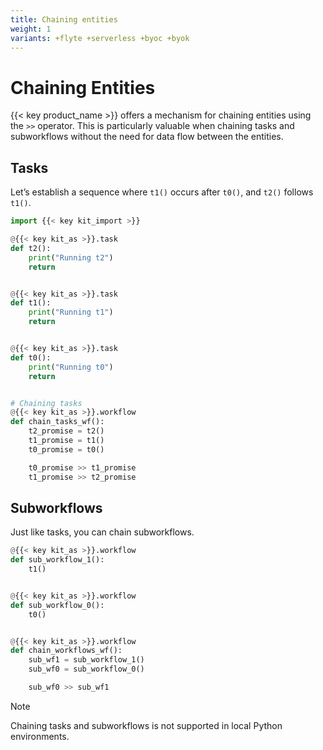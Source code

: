 ```yaml
---
title: Chaining entities
weight: 1
variants: +flyte +serverless +byoc +byok
---
```


# Chaining Entities

{{< key product_name >}} offers a mechanism for chaining entities using the `>>` operator. This is particularly valuable when chaining tasks and subworkflows without the need for data flow between the entities.

## Tasks

Let’s establish a sequence where `t1()` occurs after `t0()`, and `t2()` follows `t1()`.

```python
import {{< key kit_import >}}

@{{< key kit_as >}}.task
def t2():
    print("Running t2")
    return


@{{< key kit_as >}}.task
def t1():
    print("Running t1")
    return


@{{< key kit_as >}}.task
def t0():
    print("Running t0")
    return


# Chaining tasks
@{{< key kit_as >}}.workflow
def chain_tasks_wf():
    t2_promise = t2()
    t1_promise = t1()
    t0_promise = t0()

    t0_promise >> t1_promise
    t1_promise >> t2_promise
```

## Subworkflows

Just like tasks, you can chain subworkflows.

```python
@{{< key kit_as >}}.workflow
def sub_workflow_1():
    t1()


@{{< key kit_as >}}.workflow
def sub_workflow_0():
    t0()


@{{< key kit_as >}}.workflow
def chain_workflows_wf():
    sub_wf1 = sub_workflow_1()
    sub_wf0 = sub_workflow_0()

    sub_wf0 >> sub_wf1
```

> [!NOTE]
> Chaining tasks and subworkflows is not supported in local Python environments.
